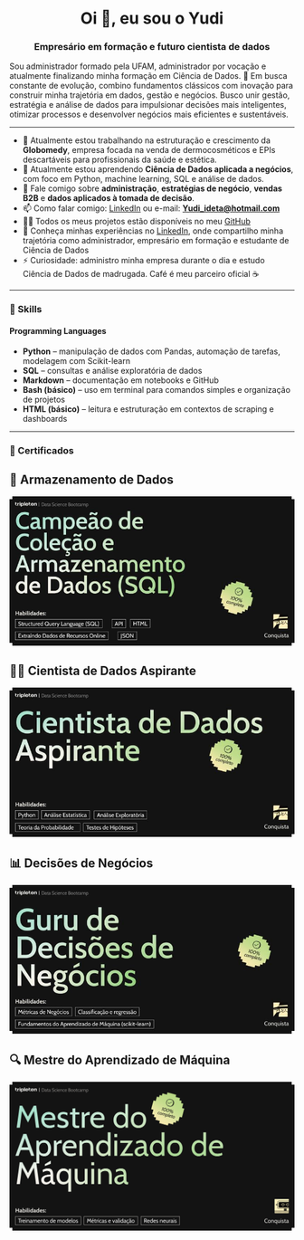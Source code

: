 <h1 align="center">Oi 👋, eu sou o Yudi</h1>
<h3 align="center">Empresário em formação e futuro cientista de dados</h3>

Sou administrador formado pela UFAM, administrador por vocação e atualmente finalizando minha formação em Ciência de Dados.
🧠 Em busca constante de evolução, combino fundamentos clássicos com inovação para construir minha trajetória em dados, gestão e negócios.
Busco unir gestão, estratégia e análise de dados para impulsionar decisões mais inteligentes, otimizar processos e desenvolver negócios mais eficientes e sustentáveis.

---

- 🔭 Atualmente estou trabalhando na estruturação e crescimento da **Globomedy**, empresa focada na venda de dermocosméticos e EPIs descartáveis para profissionais da saúde e estética.  
- 🌱 Atualmente estou aprendendo **Ciência de Dados aplicada a negócios**, com foco em Python, machine learning, SQL e análise de dados.  
- 💬 Fale comigo sobre **administração**, **estratégias de negócio**, **vendas B2B** e **dados aplicados à tomada de decisão**.  
- 📫 Como falar comigo: [LinkedIn](https://www.linkedin.com/in/yudi-ideta-337a55213) ou e-mail: **Yudi_ideta@hotmail.com**  
- 👨‍💻 Todos os meus projetos estão disponíveis no meu [GitHub](https://github.com/yudiideta)  
- 📄 Conheça minhas experiências no [LinkedIn](https://www.linkedin.com/in/yudi-ideta-337a55213), onde compartilho minha trajetória como administrador, empresário em formação e estudante de Ciência de Dados  
- ⚡ Curiosidade: administro minha empresa durante o dia e estudo Ciência de Dados de madrugada. Café é meu parceiro oficial ☕  

---

### 🧠 Skills

#### Programming Languages  
- **Python** – manipulação de dados com Pandas, automação de tarefas, modelagem com Scikit-learn  
- **SQL** – consultas e análise exploratória de dados  
- **Markdown** – documentação em notebooks e GitHub  
- **Bash (básico)** – uso em terminal para comandos simples e organização de projetos  
- **HTML (básico)** – leitura e estruturação em contextos de scraping e dashboards  

---

### 📜 Certificados

## 🧠 Armazenamento de Dados
![Armazenamento de Dados](./Armazenamento%20de%20Dados.jpeg)

## 👨‍💻 Cientista de Dados Aspirante
![Cientista de Dados Aspirante](./Cientista%20de%20Dados%20Aspirante%20.jpeg)

## 📊 Decisões de Negócios
![Decisões de Negócios](./Decisoes%20de%20negocios.jpeg)

## 🔍 Mestre do Aprendizado de Máquina
![Image genérica](./Image.png)



